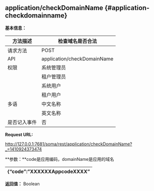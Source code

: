 ## application/checkDomainName {#application-checkdomainname}

**基本信息：**

| 方法描述 | 检查域名是否合法 |
| --- | --- |
| 请求方法 | POST |
| API | application/checkDomainName |
| 权限 | 系统管理员 | 是 |
|  | 租户管理员 | 是 |
|  | 系统用户 | 是 |
|  | 租户用户 | 是 |
| 多语 | 中文名称 | 检查域名是否合法 |
|  | 英文名称 | **Validate domainName** |
| 是否记入事件 | 否 |

**Request URL:**

http://127.0.0.1:7681/soma/rest/application/checkDomainName?_=1410924373474

**参数：**code是应用编码，domainName是应用的域名

| {“code”:”XXXXXXAppcodeXXXX” |
| --- |

**返回值：** Boolean